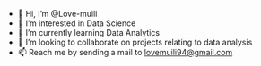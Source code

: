 - 👋 Hi, I’m @Love-muili
- 👀 I’m interested in Data Science
- 🌱 I’m currently learning Data Analytics
- 💞️ I’m looking to collaborate on projects relating to data analysis 
- 📫 Reach me by sending a mail to lovemuili94@gmail.com 

<!---
Love-muili/Love-muili is a ✨ special ✨ repository because its `README.md` (this file) appears on your GitHub profile.
You can click the Preview link to take a look at your changes.
--->
